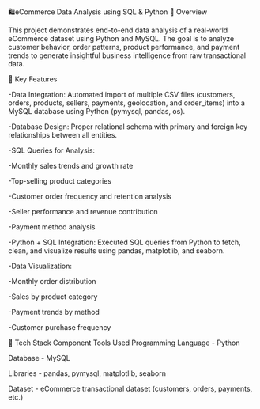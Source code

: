 🛍️eCommerce Data Analysis using SQL & Python
📘 Overview

This project demonstrates end-to-end data analysis of a real-world eCommerce dataset using Python and MySQL. The goal is to analyze customer behavior, order patterns, product performance, and payment trends to generate insightful business intelligence from raw transactional data.

🚀 Key Features

-Data Integration: Automated import of multiple CSV files (customers, orders, products, sellers, payments, geolocation, and order_items) into a MySQL database using Python (pymysql, pandas, os).

-Database Design: Proper relational schema with primary and foreign key relationships between all entities.

-SQL Queries for Analysis:

-Monthly sales trends and growth rate

-Top-selling product categories

-Customer order frequency and retention analysis

-Seller performance and revenue contribution

-Payment method analysis

-Python + SQL Integration: Executed SQL queries from Python to fetch, clean, and visualize results using pandas, matplotlib, and seaborn.

-Data Visualization:

-Monthly order distribution

-Sales by product category

-Payment trends by method

-Customer purchase frequency

🧠 Tech Stack
Component	Tools Used
Programming Language	- Python

Database - MySQL

Libraries	- pandas, pymysql, matplotlib, seaborn

Dataset -	eCommerce transactional dataset (customers, orders, payments, etc.)
